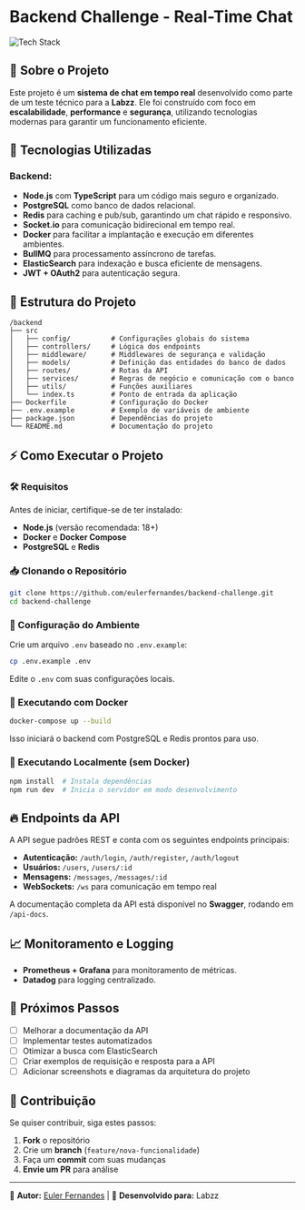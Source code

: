 # Backend Challenge - Real-Time Chat

![Tech Stack](https://img.shields.io/badge/Tech%20Stack-Node.js%20%7C%20TypeScript%20%7C%20PostgreSQL%20%7C%20Redis%20%7C%20Docker%20%7C%20Socket.io-blue)

## 📌 Sobre o Projeto
Este projeto é um **sistema de chat em tempo real** desenvolvido como parte de um teste técnico para a **Labzz**. Ele foi construído com foco em **escalabilidade**, **performance** e **segurança**, utilizando tecnologias modernas para garantir um funcionamento eficiente.

## 🚀 Tecnologias Utilizadas
### Backend:
- **Node.js** com **TypeScript** para um código mais seguro e organizado.
- **PostgreSQL** como banco de dados relacional.
- **Redis** para caching e pub/sub, garantindo um chat rápido e responsivo.
- **Socket.io** para comunicação bidirecional em tempo real.
- **Docker** para facilitar a implantação e execução em diferentes ambientes.
- **BullMQ** para processamento assíncrono de tarefas.
- **ElasticSearch** para indexação e busca eficiente de mensagens.
- **JWT + OAuth2** para autenticação segura.

## 📂 Estrutura do Projeto
```
/backend
├── src
│   ├── config/          # Configurações globais do sistema
│   ├── controllers/     # Lógica dos endpoints
│   ├── middleware/      # Middlewares de segurança e validação
│   ├── models/          # Definição das entidades do banco de dados
│   ├── routes/          # Rotas da API
│   ├── services/        # Regras de negócio e comunicação com o banco
│   ├── utils/           # Funções auxiliares
│   └── index.ts         # Ponto de entrada da aplicação
├── Dockerfile           # Configuração do Docker
├── .env.example         # Exemplo de variáveis de ambiente
├── package.json         # Dependências do projeto
└── README.md            # Documentação do projeto
```

## ⚡ Como Executar o Projeto
### 🛠️ Requisitos
Antes de iniciar, certifique-se de ter instalado:
- **Node.js** (versão recomendada: 18+)
- **Docker** e **Docker Compose**
- **PostgreSQL** e **Redis**

### 📥 Clonando o Repositório
```bash
git clone https://github.com/eulerfernandes/backend-challenge.git
cd backend-challenge
```

### 🔧 Configuração do Ambiente
Crie um arquivo `.env` baseado no `.env.example`:
```bash
cp .env.example .env
```
Edite o `.env` com suas configurações locais.

### 🚢 Executando com Docker
```bash
docker-compose up --build
```
Isso iniciará o backend com PostgreSQL e Redis prontos para uso.

### 🏃 Executando Localmente (sem Docker)
```bash
npm install  # Instala dependências
npm run dev  # Inicia o servidor em modo desenvolvimento
```

## 🔥 Endpoints da API
A API segue padrões REST e conta com os seguintes endpoints principais:
- **Autenticação:** `/auth/login`, `/auth/register`, `/auth/logout`
- **Usuários:** `/users`, `/users/:id`
- **Mensagens:** `/messages`, `/messages/:id`
- **WebSockets:** `/ws` para comunicação em tempo real

A documentação completa da API está disponível no **Swagger**, rodando em `/api-docs`.

## 📈 Monitoramento e Logging
- **Prometheus + Grafana** para monitoramento de métricas.
- **Datadog** para logging centralizado.

## 📌 Próximos Passos
- [ ] Melhorar a documentação da API
- [ ] Implementar testes automatizados
- [ ] Otimizar a busca com ElasticSearch
- [ ] Criar exemplos de requisição e resposta para a API
- [ ] Adicionar screenshots e diagramas da arquitetura do projeto

## 📢 Contribuição
Se quiser contribuir, siga estes passos:
1. **Fork** o repositório
2. Crie um **branch** (`feature/nova-funcionalidade`)
3. Faça um **commit** com suas mudanças
4. **Envie um PR** para análise

---
📌 **Autor:** [Euler Fernandes](https://github.com/eulerfernandes) | 🚀 **Desenvolvido para:** Labzz


